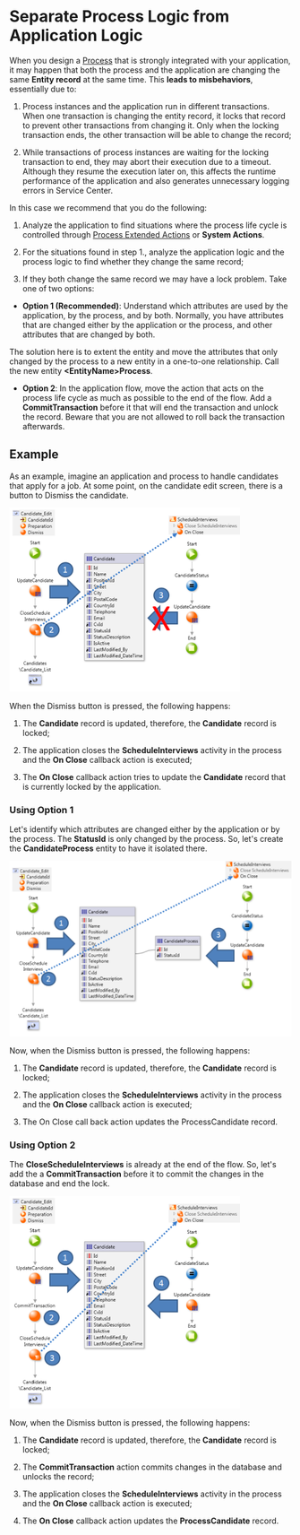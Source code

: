 # Separate Process Logic from Application Logic

When you design a [Process](../intro.md) that is strongly integrated with your application, it may happen that both the process and the application are changing the same **Entity record** at the same time. This **leads to misbehaviors**, essentially due to:

  1. Process instances and the application run in different transactions. When one transaction is changing the entity record, it locks that record to prevent other transactions from changing it. Only when the locking transaction ends, the other transaction will be able to change the record;

  2. While transactions of process instances are waiting for the locking transaction to end, they may abort their execution due to a timeout. Although they resume the execution later on, this affects the runtime performance of the application and also generates unnecessary logging errors in Service Center.

In this case we recommend that you do the following:

  1. Analyze the application to find situations where the process life cycle is controlled through [Process Extended Actions](../actions-extended/intro.md) or **System Actions**.

  2. For the situations found in step 1., analyze the application logic and the process logic to find whether they change the same record;

  3. If they both change the same record we may have a lock problem. Take one of two options:

  * **Option 1 (Recommended)**: Understand which attributes are used by the application, by the process, and by both. Normally, you have attributes that are changed either by the application or the process, and other attributes that are changed by both.
  
  The solution here is to extent the entity and move the attributes that only changed by the process to a new entity in a one-to-one relationship. Call the new entity **&lt;EntityName&gt;Process**.

* **Option 2**: In the application flow, move the action that acts on the process life cycle as much as possible to the end of the flow. Add a **CommitTransaction** before it that will end the transaction and unlock the record. Beware that you are not allowed to roll back the transaction afterwards.

## Example

As an example, imagine an application and process to handle candidates that apply for a job. At some point, on the candidate edit screen, there is a button to Dismiss the candidate.

![](images/separate-logic-1.png)

When the Dismiss button is pressed, the following happens:

  1. The **Candidate** record is updated, therefore, the **Candidate** record is locked;
  
  2. The application closes the **ScheduleInterviews** activity in the process and the **On Close** callback action is executed;
  
  3. The **On Close** callback action tries to update the **Candidate** record that is currently locked by the application.

### Using Option 1

Let's identify which attributes are changed either by the application or by the process. The **StatusId** is only changed by the process. So, let's create the **CandidateProcess** entity to have it isolated there.

![](images/separate-logic-2.png)

Now, when the Dismiss button is pressed, the following happens:

  1. The **Candidate** record is updated, therefore, the **Candidate** record is locked;
  
  2. The application closes the **ScheduleInterviews** activity in the process and the **On Close** callback action is executed;
  
  3. The On Close call back action updates the ProcessCandidate record.

### Using Option 2

The **CloseScheduleInterviews** is already at the end of the flow. So, let's add the a **CommitTransaction** before it to commit the changes in the database and end the lock.

![](images/separate-logic-3.png)

Now, when the Dismiss button is pressed, the following happens:

  1. The **Candidate** record is updated, therefore, the **Candidate** record is locked;
  
  2. The **CommitTransaction** action commits changes in the database and unlocks the record;
  
  3. The application closes the **ScheduleInterviews** activity in the process and the **On Close** callback action is executed;

  4. The **On Close** callback action updates the **ProcessCandidate** record.

